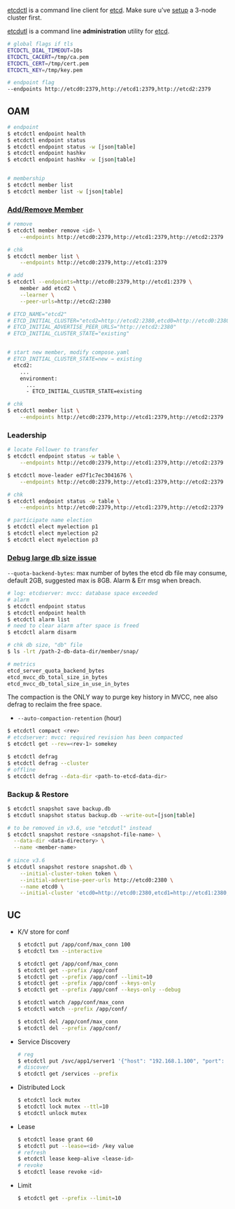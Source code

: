 [etcdctl](https://github.com/etcd-io/etcd/tree/main/etcdctl) is a command line client for [etcd](https://github.com/coreos/etcd). Make sure u've [setup](https://github.com/KokoiRuby/docker/tree/main/etcd_new) a 3-node cluster first.

[etcdutl](https://github.com/etcd-io/etcd/tree/main/etcdutl) is a command line **administration** utility for [etcd](https://github.com/coreos/etcd).

```bash
# global flags if tls
ETCDCTL_DIAL_TIMEOUT=10s
ETCDCTL_CACERT=/tmp/ca.pem
ETCDCTL_CERT=/tmp/cert.pem
ETCDCTL_KEY=/tmp/key.pem

# endpoint flag
--endpoints http://etcd0:2379,http://etcd1:2379,http://etcd2:2379
```

## OAM

```bash
# endpoint
$ etcdctl endpoint health
$ etcdctl endpoint status
$ etcdctl endpoint status -w [json|table]
$ etcdctl endpoint hashkv
$ etcdctl endpoint hashkv -w [json|table]


# membership
$ etcdctl member list
$ etcdctl member list -w [json|table]
```

### [Add/Remove Member](https://etcd.io/docs/v3.6/tutorials/how-to-deal-with-membership/)

```bash
# remove
$ etcdctl member remove <id> \
	--endpoints http://etcd0:2379,http://etcd1:2379,http://etcd2:2379

# chk
$ etcdctl member list \
	--endpoints http://etcd0:2379,http://etcd1:2379

# add 
$ etcdctl --endpoints=http://etcd0:2379,http://etcd1:2379 \
	member add etcd2 \
	--learner \
	--peer-urls=http://etcd2:2380

# ETCD_NAME="etcd2"
# ETCD_INITIAL_CLUSTER="etcd2=http://etcd2:2380,etcd0=http://etcd0:2380,etcd1=http://etcd1:2380"
# ETCD_INITIAL_ADVERTISE_PEER_URLS="http://etcd2:2380"
# ETCD_INITIAL_CLUSTER_STATE="existing"


# start new member, modify compose.yaml
# ETCD_INITIAL_CLUSTER_STATE=new → existing
  etcd2:
    ...
    environment:
      ...
      - ETCD_INITIAL_CLUSTER_STATE=existing

# chk
$ etcdctl member list \
	--endpoints http://etcd0:2379,http://etcd1:2379,http://etcd2:2379
```

### Leadership

```bash
# locate Follower to transfer
$ etcdctl endpoint status -w table \
	--endpoints http://etcd0:2379,http://etcd1:2379,http://etcd2:2379

$ etcdctl move-leader ed7f1c7ec3041676 \
	--endpoints http://etcd0:2379,http://etcd1:2379,http://etcd2:2379

# chk
$ etcdctl endpoint status -w table \
	--endpoints http://etcd0:2379,http://etcd1:2379,http://etcd2:2379
```

```bash
# participate name election
$ etcdctl elect myelection p1
$ etcdctl elect myelection p2
$ etcdctl elect myelection p3
```

### [Debug large db size issue](https://etcd.io/blog/2023/how_to_debug_large_db_size_issue/)

`--quota-backend-bytes`: max number of bytes the etcd db file may consume, default 2GB, suggested max is 8GB. Alarm & Err msg when breach.

```bash
# log: etcdserver: mvcc: database space exceeded
# alarm
$ etcdctl endpoint status
$ etcdctl endpoint health
$ etcdctl alarm list
# need to clear alarm after space is freed
$ etcdctl alarm disarm

# chk db size, "db" file
$ ls -lrt /path-2-db-data-dir/member/snap/

# metrics
etcd_server_quota_backend_bytes
etcd_mvcc_db_total_size_in_bytes
etcd_mvcc_db_total_size_in_use_in_bytes
```

The compaction is the ONLY way to purge key history in MVCC, nee also defrag to reclaim the free space.

- `--auto-compaction-retention` (hour)

```bash
$ etcdctl compact <rev>
# etcdserver: mvcc: required revision has been compacted
$ etcdctl get --rev=<rev-1> somekey

$ etcdctl defrag
$ etcdctl defrag --cluster
# offline
$ etcdctl defrag --data-dir <path-to-etcd-data-dir>
```

### Backup & Restore

```bash
$ etcdctl snapshot save backup.db
$ etcdutl snapshot status backup.db --write-out=[json|table]

# to be removed in v3.6, use "etcdutl" instead
$ etcdctl snapshot restore <snapshot-file-name> \
  --data-dir <data-directory> \
  --name <member-name>
  
# since v3.6
$ etcdutl snapshot restore snapshot.db \
	--initial-cluster-token token \
	--initial-advertise-peer-urls http://etcd0:2380 \
	--name etcd0 \
	--initial-cluster 'etcd0=http://etcd0:2380,etcd1=http://etcd1:2380,etcd2=http://etcd2:2380'
```

## UC

- K/V store for conf

  ```bash
  $ etcdctl put /app/conf/max_conn 100
  $ etcdctl txn --interactive
  ```

  ```bash
  $ etcdctl get /app/conf/max_conn
  $ etcdctl get --prefix /app/conf
  $ etcdctl get --prefix /app/conf --limit=10
  $ etcdctl get --prefix /app/conf --keys-only
  $ etcdctl get --prefix /app/conf --keys-only --debug
  ```

  ```bash
  $ etcdctl watch /app/conf/max_conn
  $ etcdctl watch --prefix /app/conf/
  ```

  ```bash
  $ etcdctl del /app/conf/max_conn
  $ etcdctl del --prefix /app/conf/
  ```

- Service Discovery

  ```bash
  # reg
  $ etcdctl put /svc/app1/server1 '{"host": "192.168.1.100", "port": 8080}'
  # discover
  $ etcdctl get /services --prefix
  ```

- Distributed Lock 

  ```bash
  $ etcdctl lock mutex
  $ etcdctl lock mutex --ttl=10
  $ etcdctl unlock mutex
  ```

- Lease

  ```bash
  $ etcdctl lease grant 60
  $ etcdctl put --lease=<id> /key value
  # refresh
  $ etcdctl lease keep-alive <lease-id>
  # revoke
  $ etcdctl lease revoke <id>
  ```

- Limit

  ```bash
  $ etcdctl get --prefix --limit=10
  ```

  

